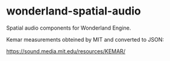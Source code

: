 # wonderland-spatial-audio
Spatial audio components for Wonderland Engine.

Kemar measurements obteined by MIT and converted to JSON:

https://sound.media.mit.edu/resources/KEMAR/